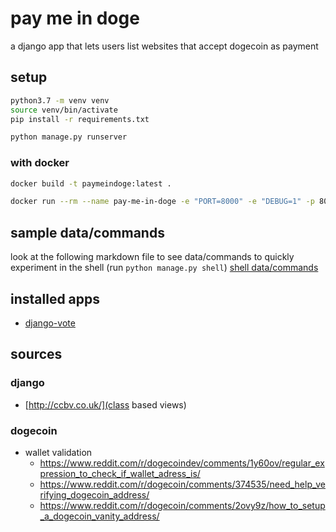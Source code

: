 # pay me in doge
a django app that lets users list websites that accept dogecoin as payment

## setup
```bash
python3.7 -m venv venv
source venv/bin/activate
pip install -r requirements.txt
```

```bash
python manage.py runserver
```

### with docker
```bash
docker build -t paymeindoge:latest .
```

```bash
docker run --rm --name pay-me-in-doge -e "PORT=8000" -e "DEBUG=1" -p 8000:8000 paymeindoge:latest
```


## sample data/commands
look at the following markdown file to see data/commands to quickly experiment in the shell (run `python manage.py shell`)
[shell data/commands](docs/shell_sample.md)


## installed apps
- [django-vote](https://github.com/shanbay/django-vote)


## sources

### django
- [http://ccbv.co.uk/](class based views)


### dogecoin
- wallet validation
  - https://www.reddit.com/r/dogecoindev/comments/1y60ov/regular_expression_to_check_if_wallet_adress_is/
  - https://www.reddit.com/r/dogecoin/comments/374535/need_help_verifying_dogecoin_address/
  - https://www.reddit.com/r/dogecoin/comments/2ovy9z/how_to_setup_a_dogecoin_vanity_address/